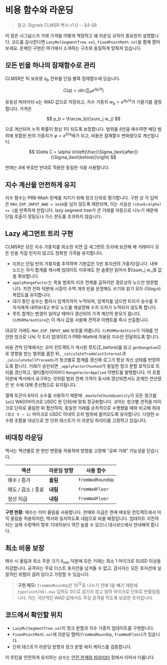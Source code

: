 # 비용 함수와 라운딩

> 참고: Signals CLMSR 백서 v1.0 -- §4-§8

이 장은 시그널스가 거래 가격을 어떻게 책정하고 왜 라운딩 규칙이 중요한지 설명합니다. 코드를 감사한다면 `LazyMulSegmentTree.sol`, `FixedPointMath.sol`을 함께 열어 보세요. 온체인 구현은 여기에서 소개하는 구조와 동일하게 맞춰져 있습니다.

## 모든 빈을 하나의 잠재함수로 관리

CLMSR은 틱 보유량 $q_b$ 전부를 단일 볼록 잠재함수에 담습니다.

$$
C(q) = \alpha \ln \left( \sum_b e^{q_b / \alpha} \right)
$$

유동성 파라미터 $\alpha$는 WAD 값으로 저장되고, 지수 가중치 $w_b = e^{q_b/\alpha}$가 기울기를 결정합니다. 가격은

$$
p_b = \frac{w_b}{\sum_j w_j}
$$

으로 계산되어 누적 확률이 항상 1이 되도록 보장합니다. 범위를 $\delta$만큼 매수하면 해당 범위에 포함된 빈의 가중치가 $\varphi = e^{\delta/\alpha}$배가 되고, 비용은 잠재함수 변화량으로 계산됩니다.

$$
\Delta C = \alpha \ln\left(\frac{\Sigma_\text{after}}{\Sigma_\text{before}}\right)
$$

판매는 $\delta$에 부호만 반대로 적용한 동일한 식을 사용합니다.

## 지수 계산을 안전하게 유지

지수 함수는 PRB-Math 한계를 지키기 위해 청크 단위로 평가합니다. 구현 상 각 입력은 `MAX_EXP_INPUT_WAD = 1e18`을 넘지 않도록 제한되며, 이는 사실상 `(chunk/alpha) <= 1`을 만족하게 만듭니다. lazy segment tree가 큰 거래를 자동으로 나누기 때문에 단일 호출이 정밀도나 가스 한도를 초과하지 않습니다.

## Lazy 세그먼트 트리 구현

CLMSR은 모든 지수 가중치를 희소한 지연 곱 세그먼트 트리에 보관해 매 거래마다 모든 빈을 직접 만지지 않고도 정확한 가격을 유지합니다.

- 리프는 단일 빈의 가중치를 추적하며 기본값은 1(빈 포지션의 가중치)입니다. 내부 노드는 자식 합계를 캐시해 업데이트 이후에도 한 슬롯만 읽어서 $\\sum_j w_j$ 값을 확보합니다.
- `applyRangeFactor`는 목표 범위의 리프 전체를 곱하지만 경로상의 노드만 방문합니다. 지연 전파 덕분에 시장이 수백 개의 빈을 운영해도 쓰기와 읽기 모두 $O(\log n)$ 복잡도를 유지합니다.
- 대기 중인 승수는 플러시 임계치까지 누적되며, 임계치를 넘으면 트리가 승수를 두 자식에게 내려보내고 부모 노드를 재설정해 수치 오차가 누적되지 않도록 합니다.
- 루트 합계는 변경이 일어날 때마다 갱신되어 가격 계산의 분모가 됩니다. `CLMSRMarketCore`는 이 캐시 값을 사용해 견적과 이벤트를 즉시 산출합니다.

대규모 거래도 `MAX_EXP_INPUT_WAD` 보호를 따릅니다. `CLMSRMarketCore`가 거래를 안전한 청크로 나눠 각 트리 업데이트가 PRB-Math에 허용된 지수만 전달하도록 합니다.

비용 견적 단계에서는 코어 컨트랙트가 캐시된 루트(Σ_before)를 읽고 `getRangeSum`으로 영향을 받는 범위를 좁힌 뒤, `_calculateTradeCostInternal`과 `_calculateSellProceeds`가 청크별로 합계를 갱신해 로그가 항상 최신 상태를 반영하도록 합니다. 거래가 승인되면 `_applyFactorChunked`가 동일한 청크 분할 로직으로 트리를 갱신하고, 멀티플라이어마다 `RangeFactorApplied` 이벤트를 발행합니다. 이 흐름 덕분에 백서에서 요구하는 것처럼 범위 전체 가격이 동시에 갱신되면서도 온체인 연산량은 빈 수에 대해 준선형으로 유지됩니다.

결제 토큰이 6자리 소수를 사용하기 때문에 `_maxSafeChunkQuantity`가 모든 청크를 `1e12` WAD(마이크로 USDC 한 단위)에 맞춰 정규화합니다. 코어는 청크별 견적을 마이크로 단위로 올림한 뒤 합산하여, 동일한 거래를 순차적으로 수행했을 때와 비교해 최대 `(청크 수 − 1)` 마이크로 USDC 이내의 오차 범위에 들어오도록 유지합니다. 다양한 α·수량 조합을 대상으로 한 단위 테스트가 이 라운딩 파리티를 고정하고 있습니다.

## 비대칭 라운딩

백서는 액션별로 한 번만 변환을 허용하며 방향을 고정해 “공짜 거래” 가능성을 닫습니다.

| 액션 | 라운딩 방향 | 사용 함수 |
| --- | --- | --- |
| 매수 / 증가 | **올림** | `fromWadRoundUp` |
| 매도 / 감소 / 종료 | **내림** | `fromWadFloor` |
| 정산 지급 | **내림** | `fromWadFloor` |

**구현 현황:** 매수는 이미 올림을 사용합니다. 판매와 지급은 현재 배포된 컨트랙트에서 아직 올림을 적용하지만, 백서와 일치하도록 내림으로 바꿀 예정입니다. 업데이트 이전까지는 실제 수령액이 향후 기대치보다 약간 높을 수 있으니 대시보드에서 안내해야 합니다.

## 최소 비용 보장

매수 시 올림과 최소 주문 크기 $\delta_{\min}$ 덕분에 모든 거래는 최소 1 마이크로 SUSD 이상을 차감합니다. 공격자는 무료 더스트 포지션을 남겨둘 수 없고, 감사자는 모든 포지션에 실질적인 위험이 걸려 있다고 가정할 수 있습니다.

> **구현 메모:** `fromWadRoundUp`은 $10^{12}$로 나누기 전에 1을 빼기 때문에 `type(uint256).max` 입력도 0으로 감기지 않고 양의 마이크로 단위로 반올림됩니다. 이는 극단적인 WAD 값에서도 무상 공격을 막도록 보강한 조치입니다.

## 코드에서 확인할 위치

- `LazyMulSegmentTree.sol`이 청크 분할과 지수 가중치 업데이트를 구현합니다.
- `FixedPointMath.sol`에 라운딩 헬퍼(`fromWadRoundUp`, `fromWadFloor`)가 있습니다.
- 단위 테스트가 라운딩 방향과 청크 분할 에지 케이스를 검증합니다.

이 루틴을 안전하게 유지하는 상수는 [안전 한계와 파라미터](safety-parameters.md) 장에서 이어서 다룹니다.
